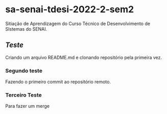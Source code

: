 # sa-senai-tdesi-2022-2-sem2
Sitiação de Aprendizagem do Curso Técnico de Desenvolvimento de SIstemas do SENAI. 

## *Teste*
Criando um arquivo README.md e clonando repositório pela primeira vez.

### Segundo teste
Fazendo o primeiro commit ao repositório remoto.

### Terceiro Teste
Para fazer um merge